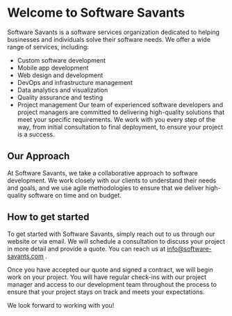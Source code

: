 # Welcome to Software Savants
Software Savants is a software services organization dedicated to helping businesses and individuals solve their software needs. We offer a wide range of services, including:

* Custom software development
* Mobile app development
* Web design and development
* DevOps and infrastructure management
* Data analytics and visualization
* Quality assurance and testing
* Project management
Our team of experienced software developers and project managers are committed to delivering high-quality solutions that meet your specific requirements. We work with you every step of the way, from initial consultation to final deployment, to ensure your project is a success.

## Our Approach
At Software Savants, we take a collaborative approach to software development. We work closely with our clients to understand their needs and goals, and we use agile methodologies to ensure that we deliver high-quality software on time and on budget.

## How to get started
To get started with Software Savants, simply reach out to us through our website or via email. We will schedule a consultation to discuss your project in more detail and provide a quote.  You can reach us at info@software-savants.com .

Once you have accepted our quote and signed a contract, we will begin work on your project. You will have regular check-ins with our project manager and access to our development team throughout the process to ensure that your project stays on track and meets your expectations.

We look forward to working with you!
